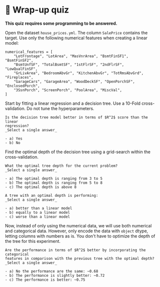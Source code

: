 # 🏁 Wrap-up quiz

**This quiz requires some programming to be answered.**

Open the dataset `house_prices.yml`. The column `SalePrice` contains the
target. Use only the following numerical features when creating a linear
model:

```
numerical_features = [
    "LotFrontage", "LotArea", "MasVnrArea", "BsmtFinSF1", "BsmtFinSF2",
    "BsmtUnfSF", "TotalBsmtSF", "1stFlrSF", "2ndFlrSF", "LowQualFinSF",
    "GrLivArea", "BedroomAbvGr", "KitchenAbvGr", "TotRmsAbvGrd", "Fireplaces",
    "GarageCars", "GarageArea", "WoodDeckSF", "OpenPorchSF", "EnclosedPorch",
    "3SsnPorch", "ScreenPorch", "PoolArea", "MiscVal",
]
```

Start by fitting a linear regression and a decision tree. Use a 10-Fold
cross-validation. Do not tune the hyperparameters.

```{admonition} Question
Is the decision tree model better in terms of $R^2$ score than the linear
regression?
_Select a single answer_

- a) Yes
- b) No
```

Find the optimal depth of the decision tree using a grid-search within the
cross-validation.

```{admonition} Question
What the optimal tree depth for the current problem?
_Select a single answer_

- a) The optimal depth is ranging from 3 to 5
- b) The optimal depth is ranging from 5 to 8
- c) The optimal depth is above 8
```

```{admonition} Question
A tree with an optimal depth is performing:
_Select a single answer_

- a) better than a linear model
- b) equally to a linear model
- c) worse than a linear model
```

Now, instead of only using the numerical data, we will use both numerical and
categorical data. However, only encode the data with `object` dtype, letting
columns with numbers as is. You don't have to optimize the depth of the tree
for this experiment.

```{admonition} Question
Are the performance in terms of $R^2$ better by incorporating the categorical
features in comparison with the previous tree with the optimal depth?
_Select a single answer_

- a) No the performance are the same: ~0.68
- b) The performance is slightly better: ~0.72
- c) The performance is better: ~0.75
```
